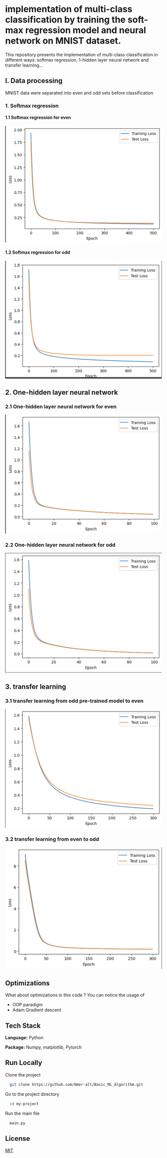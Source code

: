 # implementation of multi-class classification by training the soft-max regression model and neural network on MNIST dataset.


This repository presents the implementation of multi-class classification in different ways: softmax regression, 1-hidden layer neural network and transfer learning...

## I. Data processing

MNIST data were separated into even and odd sets before classification

### 1. Softmax regression
#### 1.1 Softmax regression for even
![softmax regression for even](/assets/Task-1-even.png)

#### 1.2 Softmax regression for odd
![softmax regression for odd](/assets/Task-1-odd.png)

## 2. One-hidden layer neural network

### 2.1 One-hidden layer neural network for even
![neural network for even](/assets/Task-2-even.png)

### 2.2 One-hidden layer neural network for odd
![neural network for odd](/assets/Task-2-odd.png)


## 3. transfer learning
 
### 3.1 transfer learning from odd pre-trained model to even
![transfer learning for even](/assets/Task-3-even.png)

### 3.2 transfer learning from even to odd
![transfer learning for odd](/assets/Task-3-Odd.png)

## Optimizations

What about optimizations in this code ? You can notice the usage of
-  OOP paradigm
- Adam Gradient descent


## Tech Stack

**Language:** Python

**Package:** Numpy, matplotlib, Pytorch

## Run Locally

Clone the project

```bash
  git clone https://github.com/Omer-alt/Basic_ML_Algorithm.git
```

Go to the project directory

```bash
  cd my-project
```

Run the main file

```bash
  main.py
```

## License

[MIT](https://choosealicense.com/licenses/mit/)





















